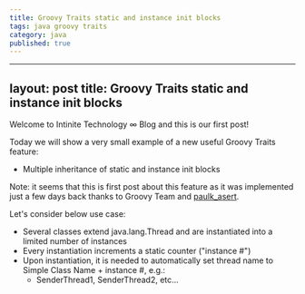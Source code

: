 ```yaml
---
title: Groovy Traits static and instance init blocks
tags: java groovy traits
category: java
published: true
---
```

---
layout: post
title: Groovy Traits static and instance init blocks
---
Welcome to Intinite Technology ∞ Blog and this is our first post!

Today we will show a very small example of a new useful Groovy Traits feature: 
- Multiple inheritance of static and instance init blocks

Note: it seems that this is first post about this feature as it was implemented just a few days back thanks to Groovy Team and [paulk_asert](https://groovy-community.slack.com/team/U2P6GPHHC).

Let's consider below use case:
* Several classes extend java.lang.Thread and are instantiated into a limited number of instances
* Every instantiation increments a static counter ("instance #")
* Upon instantiation, it is needed to automatically set thread name to Simple Class Name + instance #, e.g.:
    - SenderThread1, SenderThread2, etc...
